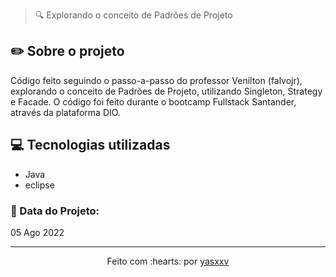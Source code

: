 >🔍 Explorando o conceito de Padrões de Projeto

## ✏️ Sobre o projeto

Código feito seguindo o passo-a-passo do professor Venilton (falvojr), explorando o conceito de 
Padrões de Projeto, utilizando Singleton, Strategy e Facade. O código foi feito durante o bootcamp 
Fullstack Santander, através da plataforma DIO.

## 💻 Tecnologias utilizadas

- Java
- eclipse

### 📅 Data do Projeto:

05 Ago 2022
 
 ---------------------------

<p align="center">
Feito com :hearts: por <a href="https://github.com/yasxxv">yasxxv</a>
